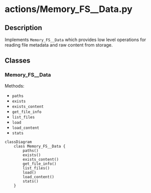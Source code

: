 # actions/Memory_FS__Data.py


## Description
Implements `Memory_FS__Data` which provides low level operations for reading file metadata and raw content from storage.
## Classes
### Memory_FS__Data
Methods:
- `paths`
- `exists`
- `exists_content`
- `get_file_info`
- `list_files`
- `load`
- `load_content`
- `stats`

```mermaid
classDiagram
    class Memory_FS__Data {
        paths()
        exists()
        exists_content()
        get_file_info()
        list_files()
        load()
        load_content()
        stats()
    }
```
